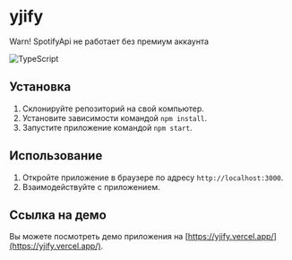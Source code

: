 # yjify

Warn! SpotifyApi не работает без премиум аккаунта

![TypeScript](https://img.shields.io/badge/TypeScript-%23007ACC.svg?&style=for-the-badge&logo=typescript&logoColor=white)

## Установка

1. Склонируйте репозиторий на свой компьютер.
2. Установите зависимости командой `npm install`.
3. Запустите приложение командой `npm start`.

## Использование

1. Откройте приложение в браузере по адресу `http://localhost:3000`.
2. Взаимодействуйте с приложением.

## Ссылка на демо

Вы можете посмотреть демо приложения на [https://yjify.vercel.app/](https://yjify.vercel.app/).

